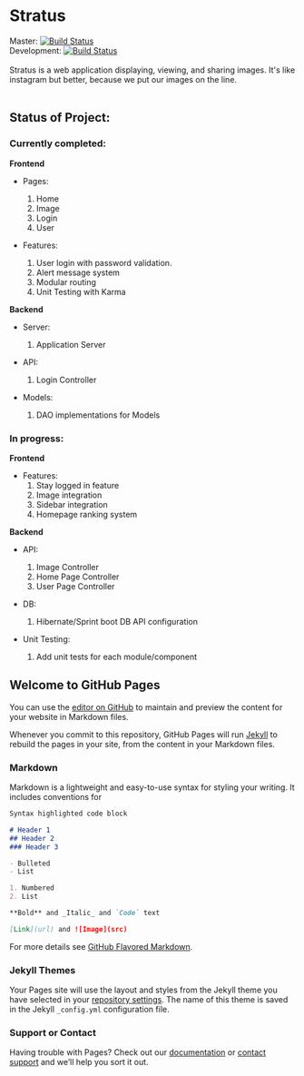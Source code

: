 # Stratus
Master: [![Build Status](https://travis-ci.org/CS3398-Hyderabad-Bluehats/CS3398-Bluehats-S2018.svg?branch=master)](https://travis-ci.org/CS3398-Hyderabad-Bluehats/CS3398-Bluehats-S2018)
<BR>
Development: [![Build Status](https://travis-ci.org/CS3398-Hyderabad-Bluehats/CS3398-Bluehats-S2018.svg?branch=development)](https://travis-ci.org/CS3398-Hyderabad-Bluehats/CS3398-Bluehats-S2018)
<BR>
<BR>
Stratus is a web application displaying, viewing, and sharing images. It's like instagram but better, because we put our images on the line. <BR>
<BR>
## Status of Project:
### Currently completed:
**Frontend**
- Pages:
    1. Home
    2. Image
    3. Login
    4. User

- Features:
    1. User login with password validation.
    2. Alert message system
    3. Modular routing
    4. Unit Testing with Karma

**Backend**
- Server:
    1. Application Server

- API:
    1. Login Controller

- Models:
    1. DAO implementations for Models

### In progress:
**Frontend**
- Features:
    1. Stay logged in feature
    2. Image integration
    3. Sidebar integration
    4. Homepage ranking system

**Backend**
- API:
    1. Image Controller
    2. Home Page Controller
    3. User Page Controller

- DB:
    1. Hibernate/Sprint boot DB API configuration

- Unit Testing:
    1. Add unit tests for each module/component

## Welcome to GitHub Pages

You can use the [editor on GitHub](https://github.com/CS3398-Hyderabad-Bluehats/CS3398-Bluehats-S2018/edit/master/README.md) to maintain and preview the content for your website in Markdown files.

Whenever you commit to this repository, GitHub Pages will run [Jekyll](https://jekyllrb.com/) to rebuild the pages in your site, from the content in your Markdown files.

### Markdown

Markdown is a lightweight and easy-to-use syntax for styling your writing. It includes conventions for

```markdown
Syntax highlighted code block

# Header 1
## Header 2
### Header 3

- Bulleted
- List

1. Numbered
2. List

**Bold** and _Italic_ and `Code` text

[Link](url) and ![Image](src)
```

For more details see [GitHub Flavored Markdown](https://guides.github.com/features/mastering-markdown/).

### Jekyll Themes

Your Pages site will use the layout and styles from the Jekyll theme you have selected in your [repository settings](https://github.com/CS3398-Hyderabad-Bluehats/CS3398-Bluehats-S2018/settings). The name of this theme is saved in the Jekyll `_config.yml` configuration file.

### Support or Contact

Having trouble with Pages? Check out our [documentation](https://help.github.com/categories/github-pages-basics/) or [contact support](https://github.com/contact) and we’ll help you sort it out.
